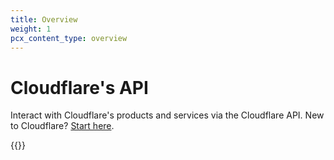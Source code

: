 ```yaml
---
title: Overview
weight: 1
pcx_content_type: overview
---
```


# Cloudflare's API
Interact with Cloudflare's products and services via the Cloudflare API. New to Cloudflare? [Start here](/fundamentals/get-started/).

{{<render file="_using-api.md">}}